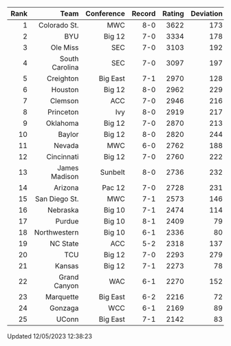 | Rank  | Team                 | Conference           | Record   | Rating | Deviation |
| ---:  | ---:                 | ---:                 | ---:     | ---:   | ---:      |
| 1     | Colorado St.         | MWC                  | 8-0      | 3622   | 173       |
| 2     | BYU                  | Big 12               | 7-0      | 3334   | 178       |
| 3     | Ole Miss             | SEC                  | 7-0      | 3103   | 192       |
| 4     | South Carolina       | SEC                  | 7-0      | 3097   | 197       |
| 5     | Creighton            | Big East             | 7-1      | 2970   | 128       |
| 6     | Houston              | Big 12               | 8-0      | 2962   | 229       |
| 7     | Clemson              | ACC                  | 7-0      | 2946   | 216       |
| 8     | Princeton            | Ivy                  | 8-0      | 2919   | 217       |
| 9     | Oklahoma             | Big 12               | 7-0      | 2870   | 213       |
| 10    | Baylor               | Big 12               | 8-0      | 2820   | 244       |
| 11    | Nevada               | MWC                  | 6-0      | 2762   | 188       |
| 12    | Cincinnati           | Big 12               | 7-0      | 2760   | 222       |
| 13    | James Madison        | Sunbelt              | 8-0      | 2736   | 232       |
| 14    | Arizona              | Pac 12               | 7-0      | 2728   | 231       |
| 15    | San Diego St.        | MWC                  | 7-1      | 2573   | 146       |
| 16    | Nebraska             | Big 10               | 7-1      | 2474   | 114       |
| 17    | Purdue               | Big 10               | 8-1      | 2409   | 79        |
| 18    | Northwestern         | Big 10               | 6-1      | 2336   | 80        |
| 19    | NC State             | ACC                  | 5-2      | 2318   | 137       |
| 20    | TCU                  | Big 12               | 7-0      | 2293   | 279       |
| 21    | Kansas               | Big 12               | 7-1      | 2273   | 78        |
| 22    | Grand Canyon         | WAC                  | 6-1      | 2270   | 152       |
| 23    | Marquette            | Big East             | 6-2      | 2216   | 72        |
| 24    | Gonzaga              | WCC                  | 6-1      | 2169   | 89        |
| 25    | UConn                | Big East             | 7-1      | 2142   | 83        |

Updated 12/05/2023 12:38:23
